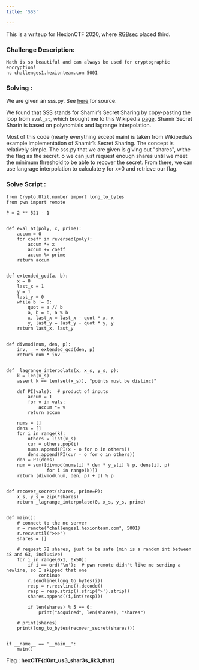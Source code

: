 ```yaml
---
title: 'SSS'

---
```


This is a writeup for HexionCTF 2020, where [RGBsec](https://rgbsec.xyz) placed third.

### Challenge Description:

```
Math is so beautiful and can always be used for cryptographic
encryption!
nc challenges1.hexionteam.com 5001
```



### Solving : 

We are given an sss.py. See [here](https://pastebin.com/uYwhAUcX) for source.

We found that SSS stands for Shamir’s Secret Sharing by copy-pasting the loop from `eval_at`, which brought me to this Wikipedia [page](https://en.wikipedia.org/wiki/Shamir's_Secret_Sharing). Shamir Secret Sharin is based on polynomials and lagrange interpolation. 

<!--more-->

Most of this code (nearly everything except main) is taken from Wikipedia’s example implementation of Shamir’s Secret Sharing. The concept is relatively simple. The sss.py that we are given is giving out "shares", withe the flag as the secret. o we can just request enough shares until we meet the minimum threshold to be able to recover the secret. From there, we can use langrage interpolation to calculate y for x=0 and retrieve our flag.

### Solve Script : 

```
from Crypto.Util.number import long_to_bytes
from pwn import remote
 
P = 2 ** 521 - 1
 
 
def eval_at(poly, x, prime):
    accum = 0
    for coeff in reversed(poly):
        accum *= x
        accum += coeff
        accum %= prime
    return accum
 
 
def extended_gcd(a, b):
    x = 0
    last_x = 1
    y = 1
    last_y = 0
    while b != 0:
        quot = a // b
        a, b = b, a % b
        x, last_x = last_x - quot * x, x
        y, last_y = last_y - quot * y, y
    return last_x, last_y
 
 
def divmod(num, den, p):
    inv, _ = extended_gcd(den, p)
    return num * inv
 
 
def _lagrange_interpolate(x, x_s, y_s, p):
    k = len(x_s)
    assert k == len(set(x_s)), "points must be distinct"
 
    def PI(vals):  # product of inputs
        accum = 1
        for v in vals:
            accum *= v
        return accum
 
    nums = []
    dens = []
    for i in range(k):
        others = list(x_s)
        cur = others.pop(i)
        nums.append(PI(x - o for o in others))
        dens.append(PI(cur - o for o in others))
    den = PI(dens)
    num = sum([divmod(nums[i] * den * y_s[i] % p, dens[i], p)
               for i in range(k)])
    return (divmod(num, den, p) + p) % p
 
 
def recover_secret(shares, prime=P):
    x_s, y_s = zip(*shares)
    return _lagrange_interpolate(0, x_s, y_s, prime)
 
 
def main():
    # connect to the nc server
    r = remote("challenges1.hexionteam.com", 5001)
    r.recvuntil(">>>")
    shares = []
 
    # request 78 shares, just to be safe (min is a random int between 48 and 63, inclusive)
    for i in range(0x1, 0x50):
        if i == ord('\n'):  # pwn remote didn't like me sending a newline, so I skipped that one
            continue
        r.sendline(long_to_bytes(i))
        resp = r.recvline().decode()
        resp = resp.strip().strip('>').strip()
        shares.append((i,int(resp)))
 
        if len(shares) % 5 == 0:
            print("Acquired", len(shares), "shares")
 
    # print(shares)
    print(long_to_bytes(recover_secret(shares)))
 
 
if __name__ == '__main__':
    main()
```

Flag : **hexCTF{d0nt_us3_shar3s_lik3_that}**
